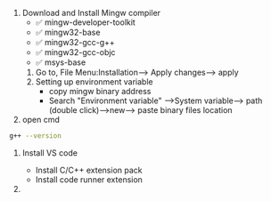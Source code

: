 1. Download and Install Mingw compiler
   - ✅ mingw-developer-toolkit
   - ✅ mingw32-base
   - ✅ mingw32-gcc-g++
   - ✅ mingw32-gcc-objc
   - ✅ msys-base
   1. Go to, File Menu:Installation--> Apply changes--> apply
   1. Setting up environment variable
      - copy mingw binary address
      - Search "Environment variable" -->System variable--> path (double click)-->new--> paste binary files location
1. open cmd

```sh
g++ --version
```

1. Install VS code

   - Install C/C++ extension pack
   - Install code runner extension

1.
